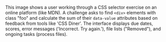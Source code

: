 This image shows a user working through a CSS selector exercise on an online platform (like MDN). A challenge asks to find `<div>` elements with class "foo" and calculate the sum of their `data-value` attributes based on feedback from tools like 'CSS Diner'. The interface displays due dates, scores, error messages ('Incorrect. Try again.'), file lists ("Removed"), and ongoing tasks (process files).